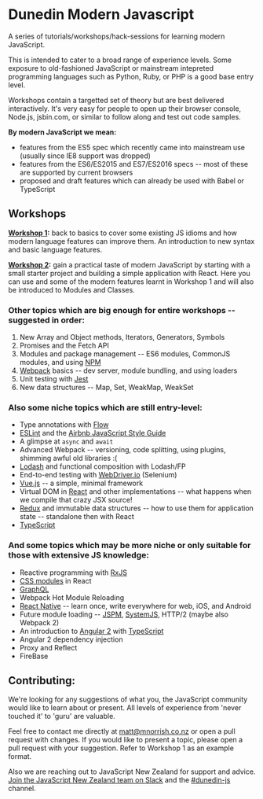 # Dunedin Modern Javascript

A series of tutorials/workshops/hack-sessions for learning modern JavaScript.

This is intended to cater to a broad range of experience levels. Some exposure to old-fashioned JavaScript or mainstream intepreted programming languages such as Python, Ruby, or PHP is a good base entry level.

Workshops contain a targetted set of theory but are best delivered interactively. It's very easy for people to open up their browser console, Node.js, jsbin.com, or similar to follow along and test out code samples.

__By modern JavaScript we mean:__

* features from the ES5 spec which recently came into mainstream use (usually since IE8 support was dropped)
* features from the ES6/ES2015 and ES7/ES2016 specs -- most of these are supported by current browsers
* proposed and draft features which can already be used with Babel or TypeScript


## Workshops

__[Workshop 1](workshops/1/overview.md):__ back to basics to cover some existing JS idioms and how modern language features can improve them. An introduction to new syntax and basic language features.

__[Workshop 2](workshops/2/overview.md):__ gain a practical taste of modern JavaScript by starting with a small starter project and building a simple application with React. Here you can use and some of the modern features learnt in Workshop 1 and will also be introduced to Modules and Classes.

### Other topics which are big enough for entire workshops -- suggested in order:

1. New Array and Object methods, Iterators, Generators, Symbols
1. Promises and the Fetch API
1. Modules and package management -- ES6 modules, CommonJS modules, and using [NPM](https://docs.npmjs.com/)
1. [Webpack](https://webpack.github.io/) basics -- dev server, module bundling, and using loaders
1. Unit testing with [Jest](https://facebook.github.io/jest/)
1. New data structures -- Map, Set, WeakMap, WeakSet

### Also some niche topics which are still entry-level:
* Type annotations with [Flow](https://flowtype.org/)
* [ESLint](http://eslint.org/) and the [Airbnb JavaScript Style Guide](https://github.com/airbnb/javascript)
* A glimpse at `async` and `await`
* Advanced Webpack -- versioning, code splitting, using plugins, shimming awful old libraries :(
* [Lodash](https://lodash.com/) and functional composition with Lodash/FP
* End-to-end testing with [WebDriver.io](http://webdriver.io/) (Selenium)
* [Vue.js](https://vuejs.org/) -- a simple, minimal framework
* Virtual DOM in [React](https://facebook.github.io/react/) and other implementations -- what happens when we compile that crazy JSX source!
* [Redux](http://redux.js.org/) and immutable data structures -- how to use them for application state -- standalone then with React
* [TypeScript](https://www.typescriptlang.org/)

### And some topics which may be more niche or only suitable for those with extensive JS knowledge:

* Reactive programming with [RxJS](https://github.com/Reactive-Extensions/RxJS)
* [CSS modules](https://github.com/css-modules/css-modules) in React
* [GraphQL](http://graphql.org/)
* Webpack Hot Module Reloading
* [React Native](https://facebook.github.io/react-native/) -- learn once, write everywhere for web, iOS, and Android
* Future module loading -- [JSPM](http://jspm.io/), [SystemJS](https://github.com/systemjs/systemjs), HTTP/2 (maybe also Webpack 2)
* An introduction to [Angular 2](https://angular.io/) with [TypeScript](https://www.typescriptlang.org/)
* Angular 2 dependency injection
* Proxy and Reflect
* FireBase

## Contributing:

We're looking for any suggestions of what you, the JavaScript community would like to learn about or present. All levels of experience from 'never touched it' to 'guru' are valuable.

Feel free to contact me directly at matt@mnorrish.co.nz or open a pull request with changes. If you would like to present a topic, please open a pull request with your suggestion. Refer to Workshop 1 as an example format.

Also we are reaching out to JavaScript New Zealand for support and advice. [Join the JavaScript New Zealand team on Slack](http://slack.javascript.org.nz) and the [#dunedin-js](https://javascriptnewzealand.slack.com/messages/dunedin-js) channel.
